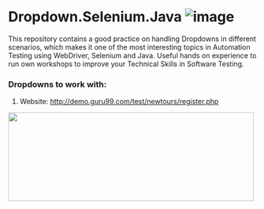 
# Dropdown.Selenium.Java  ![image](https://avatars0.githubusercontent.com/u/983927?v=3&s=80)

This repository contains a good practice on handling Dropdowns in different scenarios, which makes it one of the most interesting topics in Automation Testing using WebDriver, Selenium and Java. Useful hands on experience to run own workshops to improve your Technical Skills in Software Testing.

### Dropdowns to work with:

1. Website: http://demo.guru99.com/test/newtours/register.php

<img src="/Users/jose/Desktop/Software Testing/ImgREADME/Screen1.png" height="180" width="498">





